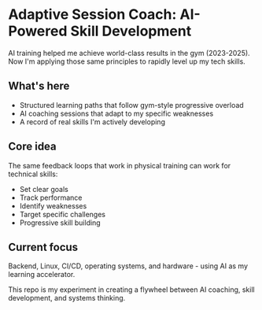 # Adaptive Session Coach: AI-Powered Skill Development

AI training helped me achieve world-class results in the gym (2023-2025). Now I'm applying those same principles to rapidly level up my tech skills.

## What's here

- Structured learning paths that follow gym-style progressive overload
- AI coaching sessions that adapt to my specific weaknesses
- A record of real skills I'm actively developing

## Core idea

The same feedback loops that work in physical training can work for technical skills:
- Set clear goals
- Track performance
- Identify weaknesses
- Target specific challenges
- Progressive skill building

## Current focus

Backend, Linux, CI/CD, operating systems, and hardware - using AI as my learning accelerator.

This repo is my experiment in creating a flywheel between AI coaching, skill development, and systems thinking.
